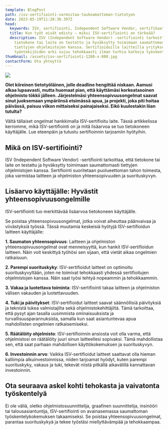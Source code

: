 ```yaml
---
template: BlogPost
path: /isv-sertifiointi-varmistaa-taukoamattoman-tietotyon
date: 2023-05-19T11:28:30.397Z
head:
  keywords: ISV, sertifiointi, Independent Software Vendor, sertifikaatti
  title: Kun työt eivät edisty – miksi ISV-sertifiointi on tärkeää?
  description: ISV (Independent Software Vendor) -sertifiointi tarkoittaa, että
    tietokone tai laite on testattu ja hyväksytty toimimaan saumattomasti
    tiettyjen ohjelmistojen kanssa. Sertifioiduilla laitteilla yrityksen
    työntekijöiden arki sujuu tehokkaasti ilman turhia katkoja työskentelyyn.
thumbnail: /assets/isv-sertifiointi-1280-x-800.jpg
contactForm: Ota yhteyttä
---
```

![](/assets/isv-sertifiointi-1280-x-800.jpg)

**Olet kiireinen tietotyöläinen, jolle deadline hengittää niskaan. Aamusi alkaa lupaavasti, mutta huomaat pian, että käyttämäsi korkeatasoinen ohjelmisto tökkii jälleen. Järjestelmäsi yhteensopivuusongelmat saavat sinut juoksemaan ympäriinsä etsimässä apua, ja projekti, joka piti hoitaa päivässä, paisuu viikon mittaiseksi painajaiseksi. Eikö kuulostakin liian tutulta?**

Vältä tällaiset ongelmat hankkimalla ISV-sertifioitu laite. Tässä artikkelissa kerromme, mikä ISV-sertifiointi on ja mitä lisäarvoa se tuo tietokoneen käyttäjälle. Lue eteenpäin ja tutustu sertifioinnin tarjoamiin hyötyihin. 

## Mikä on ISV-sertifiointi?

ISV (Independent Software Vendor) -sertifiointi tarkoittaa, että tietokone tai laite on testattu ja hyväksytty toimimaan saumattomasti tiettyjen ohjelmistojen kanssa. Sertifiointi suoritetaan puolueettoman tahon toimesta, joka varmistaa laitteen ja ohjelmiston yhteensopivuuden ja suorituskyvyn.

## Lisäarvo käyttäjälle: Hyvästit yhteensopivuusongelmille

ISV-sertifiointi tuo merkittävää lisäarvoa tietokoneen käyttäjälle. 

Se poistaa yhteensopivuusongelmat, jotka voivat aiheuttaa päänvaivaa ja viivästyksiä työssä. Tässä muutamia keskeisiä hyötyjä ISV-sertifioidun laitteen käyttäjälle:

**1. Saumaton yhteensopivuus**: Laitteen ja ohjelmiston yhteensopivuusongelmat ovat menneisyyttä, kun hankit ISV-sertifioidun laitteen. Näin voit keskittyä työhösi sen sijaan, että vietät aikaa ongelmien ratkaisuun.

**2. Parempi suorituskyky**: ISV-sertifioidut laitteet on optimoitu suorituskyvyltään, joten ne toimivat tehokkaasti yhdessä sertifioitujen ohjelmistojen kanssa. Näin saat työsi tehtyä nopeammin ja tehokkaammin.

**3. Vakaa ja luotettava toiminta**: ISV-sertifiointi takaa laitteen ja ohjelmiston välisen vakauden ja luotettavuuden. 

**4. Tuki ja päivitykset**: ISV-sertifioidut laitteet saavat säännöllisiä päivityksiä ja teknistä tukea valmistajilta sekä ohjelmistokehittäjiltä. Tämä tarkoittaa, että pysyt ajan tasalla uusimmista ominaisuuksista ja turvallisuusparannuksista, samalla kun saat asiantuntevaa apua mahdollisten ongelmien ratkaisemiseksi.

**5. Räätälöity ohjelmisto**: ISV-sertifioinnin ansiosta voit olla varma, että ohjelmistosi on räätälöity juuri sinun laitteellesi sopivaksi. Tämä mahdollistaa sen, että saat parhaan mahdollisen käyttökokemuksen ja suorituskyvyn.

**6. Investoinnin arvo**: Vaikka ISV-sertifioidut laitteet saattavat olla hieman kalliimpia alkuinvestoinnissa, niiden tarjoamat hyödyt, kuten parempi suorituskyky, vakaus ja tuki, tekevät niistä pitkällä aikavälillä kannattavan investoinnin.

## Ota seuraava askel kohti tehokasta ja vaivatonta työskentelyä

Ei ole väliä, oletko ohjelmistosuunnittelija, graafinen suunnittelija, insinööri tai talousasiantuntija, ISV-sertifiointi on avainasemassa saumattoman työskentelykokemuksen takaamiseksi. Se poistaa yhteensopivuusongelmat, parantaa suorituskykyä ja tekee työstäsi miellyttävämpää ja tehokkaampaa.